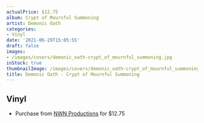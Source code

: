 ```yaml
---
actualPrice: $12.75
album: Crypt of Mournful Summoning
artist: Demonic Oath
categories:
- Vinyl
date: '2021-06-29T15:05:55'
draft: false
images:
- /images/covers/demonic_oath-crypt_of_mournful_summoning.jpg
inStock: true
thumbnailImage: /images/covers/demonic_oath-crypt_of_mournful_summoning-thumb.jpg
title: Demonic Oath - Crypt of Mournful Summoning
---
```


## Vinyl
* Purchase from [NWN Productions](http://shop.nwnprod.com/index.php?route=product/product&path=75&product_id=1921&sort=pd.name&order=ASC) for $12.75
